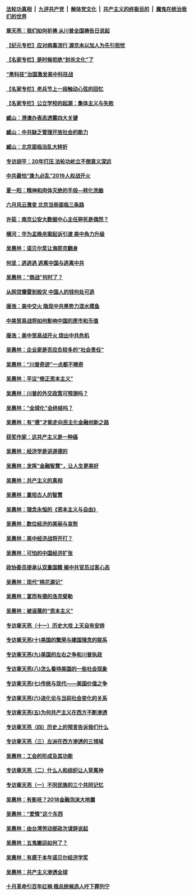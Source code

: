 

####  [法轮功真相](../../../../basic/blob/master/README.md?t=07050031) &nbsp;|&nbsp; [九评共产党](../../../../9ping.md/blob/master/README.md?t=07050031) &nbsp;|&nbsp; [解体党文化](../../../../jtdwh.md/blob/master/README.md?t=07050031)  &nbsp;|&nbsp; [共产主义的终极目的](../../../../gczydzjmd.md/blob/master/README.md?t=07050031) &nbsp;|&nbsp; [魔鬼在统治我们的世界](../../../../mgztzwmdsj.md/blob/master/README.md?t=07050031) 

#### [章天亮：我们如何祈祷 从川普全国祷告日说起](../pages/nsc423/n11944627.md?t=07050031) 

#### [【纪元专栏】应对病毒流行 渥京未以加人为先引担忧](../pages/nsc423/n11875714.md?t=07050031) 

#### [【名家专栏】是时候拒绝“封杀文化”了](../pages/nsc423/n11814093.md?t=07050031) 

#### [“黑科技”治国激发美中科技战](../pages/nsc423/n11638056.md?t=07050031) 

#### [【名家专栏】老兵节上一段触动心弦的回忆](../pages/nsc423/n11646016.md?t=07050031) 

#### [【名家专栏】公立学校的起源：集体主义与失败](../pages/nsc423/n11601833.md?t=07050031) 

#### [臧山：港澳办表态透露四大关键](../pages/nsc423/n11421628.md?t=07050031) 

#### [臧山：中共缺乏管理开放社会的能力](../pages/nsc423/n11407457.md?t=07050031) 

#### [臧山：北京面临治乱大转折](../pages/nsc423/n11406895.md?t=07050031) 

#### [专访胡平：20年打压 法轮功屹立不倒意义深远](../pages/nsc423/n11398800.md?t=07050031) 

#### [中共最怕“逢九必乱”2019人权战开火](../pages/nsc423/n11385248.md?t=07050031) 

#### [夏一阳：精神和肉体灭绝的手段—转化洗脑](../pages/nsc423/n11368250.md?t=07050031) 

#### [六月风云激变 北京当局面临三条路](../pages/nsc423/n11313668.md?t=07050031) 

#### [许茹：南京公安大数据中心主任猝死是偶然？](../pages/nsc423/n11064744.md?t=07050031) 

#### [横河：华为孟晚舟案起诉引渡 美中角力升级](../pages/nsc423/n11027230.md?t=07050031) 

#### [吴惠林：诺贝尔奖让海耶克翻身](../pages/nsc423/n10890049.md?t=07050031) 

#### [何坚：逃逃逃 逃离中国与逃离中共](../pages/nsc423/n10592891.md?t=07050031) 

#### [吴惠林：“商战”何时了？](../pages/nsc423/n10573558.md?t=07050031) 

#### [从网贷爆雷到股灾 中国人的钱何处可逃](../pages/nsc423/n10572800.md?t=07050031) 

#### [唐浩：美中交火 隐现中共黑势力混水摸鱼](../pages/nsc423/n10544040.md?t=07050031) 

#### [中美贸易战将如何影响中国的房市和币值](../pages/nsc423/n10543697.md?t=07050031) 

#### [唐浩：美中贸易战开火 烧出中共危机](../pages/nsc423/n10540126.md?t=07050031) 

#### [吴惠林：企业家是否应负较多的“社会责任”](../pages/nsc423/n10535022.md?t=07050031) 

#### [吴惠林：“川普奇迹”一点都不稀奇](../pages/nsc423/n10512808.md?t=07050031) 

#### [吴惠林：平议“修正资本主义”](../pages/nsc423/n10495724.md?t=07050031) 

#### [吴惠林：川普的外交政策可预测吗？](../pages/nsc423/n10462387.md?t=07050031) 

#### [吴惠林：“全球化”会终结吗？](../pages/nsc423/n10452838.md?t=07050031) 

#### [吴惠林：有“德”才能走向民主化金融创新之路](../pages/nsc423/n10432292.md?t=07050031) 

#### [获奖作家：这共产主义是一种癌](../pages/nsc423/n10431541.md?t=07050031) 

#### [吴惠林：经济学是讲道德的](../pages/nsc423/n10398014.md?t=07050031) 

#### [吴惠林：发挥“金融智慧”，让人生更美好](../pages/nsc423/n10375019.md?t=07050031) 

#### [吴惠林：共产主义的真相](../pages/nsc423/n10351394.md?t=07050031) 

#### [吴惠林：重拾古人的智慧](../pages/nsc423/n10337691.md?t=07050031) 

#### [吴惠林：理念永恒的《资本主义与自由》](../pages/nsc423/n10316274.md?t=07050031) 

#### [吴惠林：数位经济的美丽与哀愁](../pages/nsc423/n10292946.md?t=07050031) 

#### [吴惠林：美中经济战将开打？](../pages/nsc423/n10258825.md?t=07050031) 

#### [吴惠林：可怕的中国经济扩张](../pages/nsc423/n10219147.md?t=07050031) 

#### [政协委员提承认双重国籍 揭中共官员过客心态](../pages/nsc423/n10208809.md?t=07050031) 

#### [吴惠林：现代“桃花源记”](../pages/nsc423/n10185234.md?t=07050031) 

#### [吴惠林：富而有德的洛克斐勒](../pages/nsc423/n10142264.md?t=07050031) 

#### [吴惠林：被诬蔑的“资本主义”](../pages/nsc423/n10124816.md?t=07050031) 

#### [专访章天亮（十一）历史大戏 上天自有安排](../pages/nsc423/n10094905.md?t=07050031) 

#### [专访章天亮(十)美国的繁荣与建国理念的联系](../pages/nsc423/n10094899.md?t=07050031) 

#### [专访章天亮(九)美国的左右之争和川普执政](../pages/nsc423/n10094889.md?t=07050031) 

#### [专访章天亮(八)怎么看待美国的一些社会现象](../pages/nsc423/n10094857.md?t=07050031) 

#### [专访章天亮(七)传统与现代——美国价值之争](../pages/nsc423/n10093140.md?t=07050031) 

#### [专访章天亮(六)进化论与当前社会变化的关系](../pages/nsc423/n10092036.md?t=07050031) 

#### [专访章天亮(五)为何共产主义在西方不断渗透](../pages/nsc423/n10083620.md?t=07050031) 

#### [专访章天亮（四）历史上的预言告诉我们什么](../pages/nsc423/n10083606.md?t=07050031) 

#### [专访章天亮（三）左派在西方渗透的三领域](../pages/nsc423/n10081115.md?t=07050031) 

#### [吴惠林：工会的形成及其功能](../pages/nsc423/n10080633.md?t=07050031) 

#### [专访章天亮（二）什么人和组织让人背离神](../pages/nsc423/n10076637.md?t=07050031) 

#### [专访章天亮（一）不同民族的三个共同记忆](../pages/nsc423/n10074188.md?t=07050031) 

#### [吴惠林：有影呒？2018金融泡沫大地震](../pages/nsc423/n10040534.md?t=07050031) 

#### [吴惠林：“爱情”这个东西](../pages/nsc423/n10019423.md?t=07050031) 

#### [吴惠林：由台湾劳动部政次请辞说起](../pages/nsc423/n9979679.md?t=07050031) 

#### [吴惠林：五鬼搬运如何了？](../pages/nsc423/n9925338.md?t=07050031) 

#### [吴惠林：有感于本年诺贝尔经济学奖](../pages/nsc423/n9871883.md?t=07050031) 

#### [吴惠林：共产主义渗透全球](../pages/nsc423/n9812748.md?t=07050031) 

#### [十月革命引百年红祸 俄总统候选人吁下葬列宁](../pages/nsc423/n9810182.md?t=07050031) 

